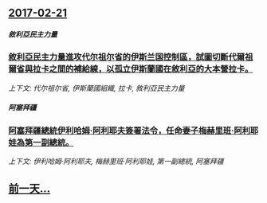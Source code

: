 ## [2017-02-21](/news/2017/02/21/index.md)

##### 敘利亞民主力量
### [敘利亞民主力量進攻代尔祖尔省的伊斯兰国控制區，試圖切斷代爾祖爾省與拉卡之間的補給線，以孤立伊斯蘭國在敘利亞的大本營拉卡。 ](/news/2017/02/21/敘利亞民主力量進攻代尔祖尔省的伊斯兰国控制區-試圖切斷代爾祖爾省與拉卡之間的補給線-以孤立伊斯蘭國在敘利亞的大本營拉卡.md)
_上下文: 代尔祖尔省, 伊斯蘭國組織, 拉卡, 敘利亞民主力量_

##### 阿塞拜疆
### [阿塞拜疆總統伊利哈姆·阿利耶夫簽署法令，任命妻子梅赫里班·阿利耶娃為第一副總統。 ](/news/2017/02/21/阿塞拜疆總統伊利哈姆-阿利耶夫簽署法令-任命妻子梅赫里班-阿利耶娃為第一副總統.md)
_上下文: 伊利哈姆·阿利耶夫, 梅赫里班·阿利耶娃, 第一副總統, 阿塞拜疆_

## [前一天...](/news/2017/02/20/index.md)

